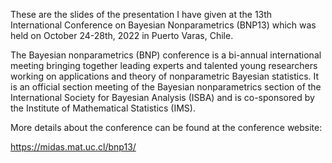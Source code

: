These are the slides of the presentation I have given at the 13th International Conference on Bayesian Nonparametrics (BNP13) which was held on October 24-28th, 2022 in Puerto Varas, Chile.

The Bayesian nonparametrics (BNP) conference is a bi-annual international meeting bringing together leading experts and talented young researchers working on applications and theory of nonparametric Bayesian statistics. It is an official section meeting of the Bayesian nonparametrics section of the International Society for Bayesian Analysis (ISBA) and is co-sponsored by the Institute of Mathematical Statistics (IMS). 
 
 More details about the conference can be found at the conference website: 
 
 https://midas.mat.uc.cl/bnp13/
